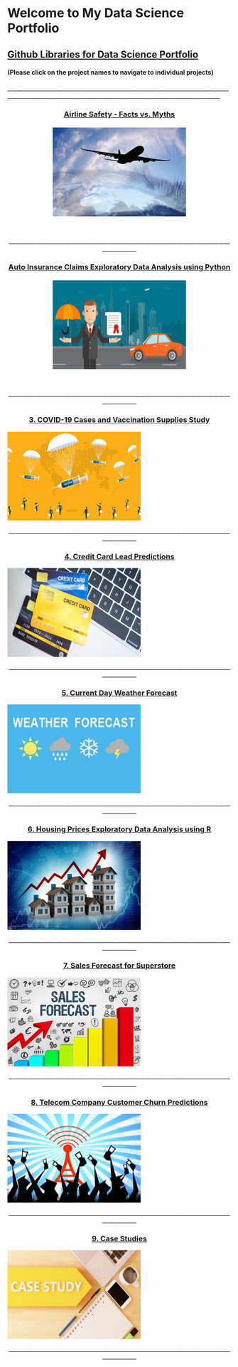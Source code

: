 # Welcome to My Data Science Portfolio


## [Github Libraries for Data Science Portfolio](https://github.com/pchougule-ms/pchougule-ms/tree/main/Data%20Science%20Portfolio)
#### (Please click on the project names to navigate to individual projects)


<p align="justify">_________________________________________________________________________________________________________________________________________________________</p>

<h3 align="center">
<a href="https://github.com/pchougule-ms/pchougule-ms/tree/main/Data%20Science%20Portfolio/Airline%20Safety">
<u>Airline Safety - Facts vs. Myths</u> <br></br>
<img align="center" src="images/AirSafety_flightsafety.org_resource_aviation-safety-network.jpg" width="300" height="200"/>
</a></h3>
<br/>


<p align="center">__________________________________________________________________________________________</p>


<h3 align="center"> <a href="https://github.com/pchougule-ms/pchougule-ms/tree/main/Data%20Science%20Portfolio/Auto%20Insurance%20Claims%20EDA%20using%20Python"> 
<u>Auto Insurance Claims Exploratory Data Analysis using Python</u> <br></br>
<img align="center" src="images/car-insurance_httpsblog.servicemarket.comwp-contentuploads201610everything-you-need-to-know-about-car-insurance-2.jpg" width="300" height="200"/> 
</a></h3>
<br/>


<p align="center">__________________________________________________________________________________________</p>


<h3 align="center"> <a href="https://github.com/pchougule-ms/pchougule-ms/tree/main/Data%20Science%20Portfolio/COVID-19%20Cases%20and%20Vaccination%20supplies%20study"> <u>3. COVID-19 Cases and Vaccination Supplies Study</u> </a></h3>
<img align="center" src="images/covid_vaccine_study_https_www.yalemedicine.org_news_covid-19-vaccine-comparison.jpg" width="300" height="200"/> <br/>


<p align="center">__________________________________________________________________________________________</p>


<h3 align="center"> <a href="https://github.com/pchougule-ms/pchougule-ms/tree/main/Data%20Science%20Portfolio/Credit%20Card%20Lead%20Predictions"> <u>4. Credit Card Lead Predictions</u> </a></h3>
<img align="center" src="images/Credit_Card_financialwellness_utah_edublogposts2020Junenewsletter_php.jpg"  width="300" height="200"/>


<br/>


<p align="center">__________________________________________________________________________________________</p>


<h3 align="center"><a href="https://github.com/pchougule-ms/pchougule-ms/tree/main/Data%20Science%20Portfolio/Current%20Day%20Weather%20Forecast"> <u>5. Current Day Weather Forecast</u> </a></h3>
<img align="center" src="images/weather_image_https_newsonair.gov.in_News_title_Weather-conditions-of-various-places-across-country&id_390362.jpg" width="300" height="200"/> <br/>


<p align="center">__________________________________________________________________________________________</p>


<h3 align="center"><a href="https://github.com/pchougule-ms/pchougule-ms/tree/main/Data%20Science%20Portfolio/Housing%20Prices%20EDA%20using%20R"> <u>6. Housing Prices Exploratory Data Analysis using R</u> </a></h3>
<img align="center" src="images/housing_https_miro.medium.com_max_1400_1_Zr0rsnWzE0A_fqCHfDndMA.jpg" width="300" height="200"/> 
<br/>


<p align="center">__________________________________________________________________________________________</p>



<h3 align="center"><a href="https://github.com/pchougule-ms/pchougule-ms/tree/main/Data%20Science%20Portfolio/Sales%20Forecast%20for%20Superstore"> <u>7. Sales Forecast for Superstore</u> </a></h3>
<img align="center" src="images/Sales-Forecast_https_sopsa.org_articles_the-complete-guide-to-building-a-sales-forecast.jpg" width="300" height="200"/> <br/>


<p align="center">__________________________________________________________________________________________</p>



<h3 align="center"><a href="https://github.com/pchougule-ms/pchougule-ms/tree/main/Data%20Science%20Portfolio/Telecom%20Company%20Customer%20Churn%20Predictions"> <u>8. Telecom Company Customer Churn Predictions</u> </a></h3>
<img align="center" src="images/Telco_customer_churn_https_www.tibco.com_blog_wp-content_uploads_2013_01_17450178.cms_.jpg" width="300" height="200"/> <br/>


<p align="center">__________________________________________________________________________________________</p>



<h3 align="center"><a href="https://github.com/pchougule-ms/pchougule-ms/tree/main/Data%20Science%20Portfolio/Case%20Studies%20-%20Individual"> <u>9. Case Studies</u> </a></h3>
<img align="center" src="images/Case_studies_https_technologyadvice.com_blog_marketing_write-case-studies.jpg" width="300" height="200"/> 
<br/>


<p align="center">__________________________________________________________________________________________</p>



